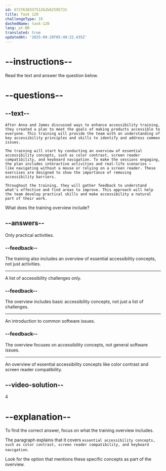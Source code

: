 ```yaml
---
id: 672f630337512b2b62595731
title: Task 120
challengeType: 19
dashedName: task-120
lang: pt-BR
translated: true
updatedAt: '2025-09-29T05:49:22.435Z'
---
```


<!-- READING -->

# --instructions--

Read the text and answer the question below.

# --questions--

## --text--

`After Anna and James discussed ways to enhance accessibility training, they created a plan to meet the goals of making products accessible to everyone. This training will provide the team with an understanding of key accessibility principles and skills to identify and address common issues.`

`The training will start by conducting an overview of essential accessibility concepts, such as color contrast, screen reader compatibility, and keyboard navigation. To make the sessions engaging, the plan includes interactive activities and real-life scenarios — like navigating without a mouse or relying on a screen reader. These exercises are designed to show the importance of removing accessibility barriers.`

`Throughout the training, they will gather feedback to understand what's effective and find areas to improve. This approach will help the team develop practical skills and make accessibility a natural part of their work.`

What does the training overview include?

## --answers--

Only practical activities.

### --feedback--

The training also includes an overview of essential accessibility concepts, not just activities.

---

A list of accessibility challenges only.

### --feedback--

The overview includes basic accessibility concepts, not just a list of challenges.

---

An introduction to common software issues.

### --feedback--

The overview focuses on accessibility concepts, not general software issues.

---

An overview of essential accessibility concepts like color contrast and screen reader compatibility.

## --video-solution--

4

# --explanation--

To find the correct answer, focus on what the training overview includes.

The paragraph explains that it covers `essential accessibility concepts, such as color contrast, screen reader compatibility, and keyboard navigation`.

Look for the option that mentions these specific concepts as part of the overview.
